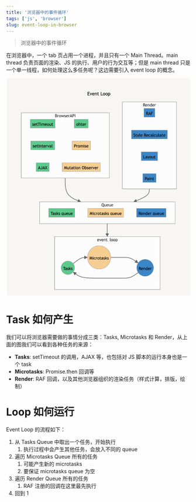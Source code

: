 ```yaml
---
title: '浏览器中的事件循环'
tags: ['js', 'browser']
slug: event-loop-in-browser
--- 
```


> 浏览器中的事件循环
> 

在浏览器中，一个 tab 页占用一个进程，并且只有一个 Main Thread。main thread 负责页面的渲染、JS 的执行、用户的行为交互等；但是 main thread 只是一个单一线程，如何处理这么多任务呢？这边需要引入 event loop 的概念。

![Event Loop](./blog-assets/event-loop-in-browser/1.jpeg)

# Task 如何产生

我们可以将浏览器需要做的事情分成三类：Tasks, Microtasks 和 Render，从上面的图我们可以看到各种任务的来源：

- **Tasks**: setTimeout 的调用，AJAX 等，也包括对 JS 脚本的运行本身也是一个 task
- **Microtasks**: Promise.then 回调等
- **Render**: RAF 回调，以及其他浏览器组织的渲染任务（样式计算，排版，绘制）

# Loop 如何运行

Event Loop 的流程如下：

1. 从 Tasks Queue 中取出一个任务，开始执行
    1. 执行过程中会产生其他任务，会放入不同的 queue
2. 遍历 Microtasks Queue 所有的任务
    1. 可能产生新的 microtasks
    2. 要保证 microtasks queue 为空
3. 遍历 Render Queue 所有的任务
    1. RAF 注册的回调在这里最先执行
4. 回到 1